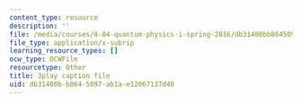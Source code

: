 ```yaml
---
content_type: resource
description: ''
file: /media/courses/8-04-quantum-physics-i-spring-2016/db31400bb8645097ab1ae12067137d40_avQ2XUzbsgk.vtt
file_type: application/x-subrip
learning_resource_types: []
ocw_type: OCWFile
resourcetype: Other
title: 3play caption file
uid: db31400b-b864-5097-ab1a-e12067137d40
---
```

